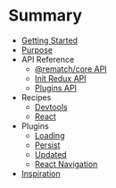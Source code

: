 # Summary

* [Getting Started](README.md)
* [Purpose](./docs/purpose.md)
* API Reference
  * [@rematch/core API](./docs/api.md)
  * [Init Redux API](./docs/reduxApi.md)
  * [Plugins API](./docs/pluginsApi.md)
* Recipes
  * [Devtools](./docs/recipes/devtools.md)
  * [React](./docs/recipes/react.md)
* Plugins
  * [Loading](./plugins/loading/README.md)
  * [Persist](./plugins/persist/README.md)
  * [Updated](./plugin/updated/README.md)
  * [React Navigation](./plugins/react-navigation/README.md)
* [Inspiration](./docs/inspiration.md)